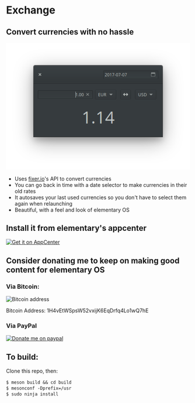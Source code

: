 # Exchange
## Convert currencies with no hassle

![Screenshot](Screenshot.png)

* Uses [fixer.io](http://www.fixer.io)'s API to convert currencies
* You can go back in time with a date selector to make currencies in their old rates
* It autosaves your last used currencies so you don't have to select them again when relaunching
* Beautiful, with a feel and look of elementary OS

## Install it from elementary's appcenter
[![Get it on AppCenter](http://appcenter.elementary.io/badge.svg)](https://appcenter.elementary.io/com.github.brandonlujan.exchange.desktop)

## Consider donating me to keep on making good content for elementary OS

### Via Bitcoin:
![Bitcoin address](http://i.imgur.com/2tFBXZ2.png)

Bitcoin Address: 1H4vEtWSpsW52vxijK6EqDrfq4Lo1wQ7hE

### Via PayPal
[![Donate me on paypal](http://icons.iconarchive.com/icons/designbolts/credit-card-payment/256/Paypal-icon.png)](https://www.paypal.me/brandonluar)

## To build:

Clone this repo, then:

```
$ meson build && cd build
$ mesonconf -Dprefix=/usr
$ sudo ninja install
```
